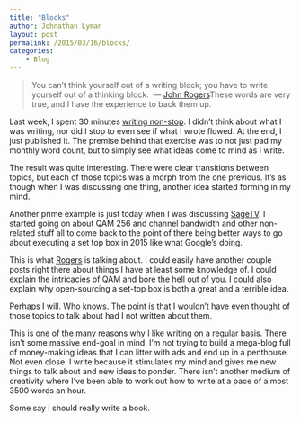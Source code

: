 ```yaml
---
title: "Blocks"
author: Johnathan Lyman
layout: post
permalink: /2015/03/16/blocks/
categories:
    - Blog
---
```


> You can’t think yourself out of a writing block; you have to write yourself out of a thinking block. &nbsp;— [John Rogers](http://en.wikipedia.org/wiki/John_Rogers_(writer) "John Rogers")These words are very true, and I have the experience to back them up.

Last week, I spent 30 minutes [writing non-stop](http://johnathanlyman.com/p/half-hour "Half Hour of Random"). I didn’t think about what I was writing, nor did I stop to even see if what I wrote flowed. At the end, I just published it. The premise behind that exercise was to not just pad my monthly word count, but to simply see what ideas come to mind as I write.

The result was quite interesting. There were clear transitions between topics, but each of those topics was a morph from the one previous. It’s as though when I was discussing one thing, another idea started forming in my mind.

Another prime example is just today when I was discussing [SageTV](http://johnathanlyman.com/p/sage "Open-Source SageTV"). I started going on about QAM 256 and channel bandwidth and other non-related stuff all to come back to the point of there being better ways to go about executing a set top box in 2015 like what Google’s doing.

This is what [Rogers](http://en.wikipedia.org/wiki/John_Rogers_(writer) "John Rogers") is talking about. I could easily have another couple posts right there about things I have at least some knowledge of. I could explain the intricacies of QAM and bore the hell out of you. I could also explain why open-sourcing a set-top box is both a great and a terrible idea.

Perhaps I will. Who knows. The point is that I wouldn’t have even thought of those topics to talk about had I not written about them.

This is one of the many reasons why I like writing on a regular basis. There isn’t some massive end-goal in mind. I’m not trying to build a mega-blog full of money-making ideas that I can litter with ads and end up in a penthouse. Not even close. I write because it stimulates my mind and gives me new things to talk about and new ideas to ponder. There isn’t another medium of creativity where I’ve been able to work out how to write at a pace of almost 3500 words an hour.

Some say I should really write a book.

